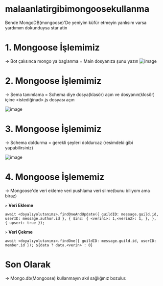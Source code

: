 # malaanlatirgibimongoosekullanma
Bende MongoDB(mongoose)'De yeniyim küfür etmeyin yanlısım varsa yardımım dokunduysa star atin

# 1. Mongoose İşlemimiz
-> Bot çalısınca mongo ya baglanma
= Main dosyanıza şunu yazın
![image](https://user-images.githubusercontent.com/101521169/177275686-1be17209-b3f5-41f6-968d-77c8b546381a.png)

# 2. Mongoose İşlemimiz
-> Şema tanımlama 
= Schema diye dosya(klasör) açın ve dosyanın(klosör) içine <istediğinad>.js dosyası açın

![image](https://user-images.githubusercontent.com/101521169/177276144-e719a2f8-3ee0-4b5e-9c1b-e7eb3580838c.png)

# 3. Mongoose İşlemimiz
-> Schema doldurma = gerekli şeyleri doldurcaz (resimdeki gibi yapabilirsiniz)

![image](https://user-images.githubusercontent.com/101521169/177276475-fb421c95-f4f6-4ab8-b40d-0b39d371c4de.png)

# 4. Mongoose İşlememiz
-> Mongoose'de veri ekleme veri pushlama veri silme(bunu biliyom ama biraz)

`>` **Veri Ekleme** 

`await <doyalıyolutanımı>.findOneAndUpdate({ guildID: message.guild.id, userID: message.author.id }, { $inc: { <verin1>: 1,<verin2>: 1, }, }, { upsert: true });`

`>` **Veri Çekme**

`await <doyalıyolutanımı>.findOne({ guildID: message.guild.id, userID: member.id });
${data ? data.<verin> : 0}`


# Son Olarak
-> Mongo.db(Mongoose) kullanmayın akıl sağlığınız bozulur.
